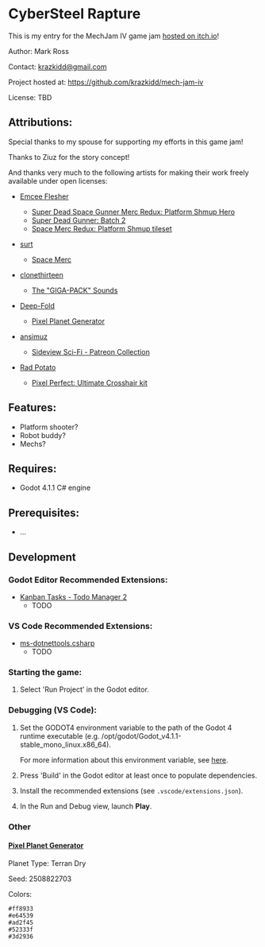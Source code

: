 # CyberSteel Rapture

This is my entry for the MechJam IV game jam [hosted on itch.io](https://itch.io/jam/mechjam4)!

Author: Mark Ross

Contact: krazkidd@gmail.com

Project hosted at: https://github.com/krazkidd/mech-jam-iv

License: TBD

## Attributions:

Special thanks to my spouse for supporting my efforts in this game jam!

Thanks to Ziuz for the story concept!

And thanks very much to the following artists for making their work freely available under open licenses:

- [Emcee Flesher](https://opengameart.org/users/emcee-flesher)

  - [Super Dead Space Gunner Merc Redux: Platform Shmup Hero](https://opengameart.org/content/super-dead-space-gunner-merc-redux-platform-shmup-hero)
  - [Super Dead Gunner: Batch 2](https://opengameart.org/content/super-dead-gunner-batch-2)
  - [Space Merc Redux: Platform Shmup tileset](https://opengameart.org/content/space-merc-redux-platform-shmup-tileset)

- [surt](https://opengameart.org/users/surt)

  - [Space Merc](https://opengameart.org/content/space-merc)

- [clonethirteen](https://itch.io/profile/clonethirteen)

  - [The "GIGA-PACK" Sounds](https://clonethirteen.itch.io/giga-pack)

- [Deep-Fold](https://itch.io/profile/deep-fold)

  - [Pixel Planet Generator](https://deep-fold.itch.io/pixel-planet-generator)

- [ansimuz](https://itch.io/profile/ansimuz)

  - [Sideview Sci-Fi - Patreon Collection](https://ansimuz.itch.io/sideview-sci-fi)

- [Rad Potato](https://rad-potato.itch.io/)

  - [Pixel Perfect: Ultimate Crosshair kit](https://rad-potato.itch.io/pixel-perfect-ultimate-crosshair-kit)

## Features:

- Platform shooter?
- Robot buddy?
- Mechs?

## Requires:

- Godot 4.1.1 C# engine

## Prerequisites:

- ...

## Development

### Godot Editor Recommended Extensions:

- [Kanban Tasks - Todo Manager 2](https://godotengine.org/asset-library/asset/1474)
  - TODO

### VS Code Recommended Extensions:

- [ms-dotnettools.csharp](https://marketplace.visualstudio.com/items?itemName=ms-dotnettools.csharp)
  - TODO

### Starting the game:

1. Select 'Run Project' in the Godot editor.

### Debugging (VS Code):

1. Set the GODOT4 environment variable to the path of the Godot 4 runtime executable (e.g. /opt/godot/Godot_v4.1.1-stable_mono_linux.x86_64).

   For more information about this environment variable, see [here](https://github.com/godotengine/godot-csharp-vscode/issues/43#issuecomment-1258321229).

2. Press 'Build' in the Godot editor at least once to populate dependencies.
3. Install the recommended extensions (see `.vscode/extensions.json`).
4. In the Run and Debug view, launch **Play**.

### Other

#### [Pixel Planet Generator](https://deep-fold.itch.io/pixel-planet-generator)

Planet Type: Terran Dry

Seed: 2508822703

Colors:

```Text
#ff8933
#e64539
#ad2f45
#52333f
#3d2936
```
